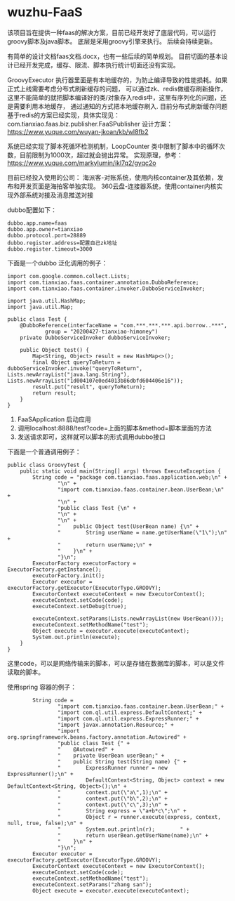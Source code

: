 # wuzhu-FaaS

该项目旨在提供一种faas的解决方案，目前已经开发好了底层代码，可以运行groovy脚本及java脚本。
底层是采用groovy引擎来执行。
后续会持续更新。

有简单的设计文档faas文档.docx，也有一些后续的简单规划。
目前切面的基本设计已经开发完成，缓存、限流、脚本执行统计切面还没有实现。

GroovyExecutor
执行器里面是有本地缓存的，为防止编译导致的性能损耗。如果正式上线需要考虑分布式刷新缓存的问题，
可以通过zk、redis做缓存刷新操作，这里不能简单的就把脚本编译好的类/对象存入redis中，这里有序列化的问题，还是需要利用本地缓存，
通过通知的方式把本地缓存刷入.
目前分布式刷新缓存问题基于redis的方案已经实现，具体实现见：com.tianxiao.faas.biz.publisher.FaaSPublisher
设计方案：https://www.yuque.com/wuyan-jkoan/kb/wl8fb2

系统已经实现了脚本死循环检测机制，LoopCounter 类中限制了脚本中的循环次数，目前限制为1000次，超过就会抛出异常。
实现原理，参考：https://www.yuque.com/markylumin/ikl7q2/gyqc2o

目前已经投入使用的公司：
海派客-对账系统，使用内核container及其依赖，发布和开发页面是海拍客单独实现。
360云盘-连接器系统，使用container内核实现外部系统对接及消息推送对接

dubbo配置如下：
```
dubbo.app.name=faas
dubbo.app.owner=tianxiao
dubbo.protocol.port=28889
dubbo.register.address=配置自己zk地址
dubbo.register.timeout=3000
```
下面是一个dubbo 泛化调用的例子：
```
import com.google.common.collect.Lists;
import com.tianxiao.faas.container.annotation.DubboReference;
import com.tianxiao.faas.container.invoker.DubboServiceInvoker;

import java.util.HashMap;
import java.util.Map;

public class Test {
    @DubboReference(interfaceName = "com.***.***.***.api.borrow..***",
            group = "20200427-tianxiao-himoney")
    private DubboServiceInvoker dubboServiceInvoker;

    public Object test() {
        Map<String, Object> result = new HashMap<>();
        final Object queryToReturn = dubboServiceInvoker.invoke("queryToReturn", Lists.newArrayList("java.lang.String"), Lists.newArrayList("1d004107e0ed4013b86dbfd604406e16"));
        result.put("result", queryToReturn);
        return result;
    }
}
```
1. FaaSApplication 启动应用
2. 调用localhost:8888/test?code=上面的脚本&method=脚本里面的方法
3. 发送请求即可，这样就可以脚本的形式调用dubbo接口

下面是一个普通调用例子：
```
public class GroovyTest {
    public static void main(String[] args) throws ExecuteException {
        String code = "package com.tianxiao.faas.application.web;\n" +
                "\n" +
                "import com.tianxiao.faas.container.bean.UserBean;\n" +
                "\n" +
                "public class Test {\n" +
                "\n" +
                "\n" +
                "    public Object test(UserBean name) {\n" +
                "        String userName = name.getUserName(\"1\");\n" +
                "        return userName;\n" +
                "    }\n" +
                "}\n";
        ExecutorFactory executorFactory = ExecutorFactory.getInstance();
        executorFactory.init();
        Executor executor = executorFactory.getExecutor(ExecutorType.GROOVY);
        ExecutorContext executeContext = new ExecutorContext();
        executeContext.setCode(code);
        executeContext.setDebug(true);

        executeContext.setParams(Lists.newArrayList(new UserBean()));
        executeContext.setMethodName("test");
        Object execute = executor.execute(executeContext);
        System.out.println(execute);
    }
}
```
这里code，可以是网络传输来的脚本，可以是存储在数据库的脚本，可以是文件读取的脚本。

使用spring 容器的例子：
```
        String code =
                "import com.tianxiao.faas.container.bean.UserBean;" +
                "import com.ql.util.express.DefaultContext;" +
                "import com.ql.util.express.ExpressRunner;" +
                "import javax.annotation.Resource;" +
                "import org.springframework.beans.factory.annotation.Autowired" +
                "public class Test {" +
                "    @Autowired" +
                "    private UserBean userBean;" +
                "    public String test(String name) {" +
                "        ExpressRunner runner = new ExpressRunner();\n" +
                "        DefaultContext<String, Object> context = new DefaultContext<String, Object>();\n" +
                "        context.put(\"a\",1);\n" +
                "        context.put(\"b\",2);\n" +
                "        context.put(\"c\",3);\n" +
                "        String express = \"a+b*c\";\n" +
                "        Object r = runner.execute(express, context, null, true, false);\n" +
                "        System.out.println(r);        " +
                "        return userBean.getUserName(name);\n" +
                "    }\n" +
                "}\n";
        Executor executor = executorFactory.getExecutor(ExecutorType.GROOVY);
        ExecutorContext executeContext = new ExecutorContext();
        executeContext.setCode(code);
        executeContext.setMethodName("test");
        executeContext.setParams("zhang san");
        Object execute = executor.execute(executeContext);
```


